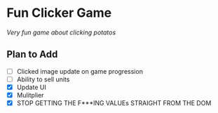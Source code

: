 # Fun Clicker Game
*Very fun game about clicking potatos*



## Plan to Add
- [ ] Clicked image update on game progression
- [ ] Ability to sell units
- [x] Update UI
- [x] Mulitplier
- [x] STOP GETTING THE F***ING VALUEs STRAIGHT FROM THE DOM
